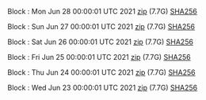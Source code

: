 Block [](https://insight.dash.org/insight/block/): Mon Jun 28 00:00:01 UTC 2021 [zip](https://dash-bootstrap.ams3.digitaloceanspaces.com/mainnet/2021-06-28/bootstrap.dat.zip) (7.7G) [SHA256](https://dash-bootstrap.ams3.digitaloceanspaces.com/mainnet/2021-06-28/sha256.txt)

Block [](https://insight.dash.org/insight/block/): Sun Jun 27 00:00:01 UTC 2021 [zip](https://dash-bootstrap.ams3.digitaloceanspaces.com/mainnet/2021-06-27/bootstrap.dat.zip) (7.7G) [SHA256](https://dash-bootstrap.ams3.digitaloceanspaces.com/mainnet/2021-06-27/sha256.txt)

Block [](https://insight.dash.org/insight/block/): Sat Jun 26 00:00:01 UTC 2021 [zip](https://dash-bootstrap.ams3.digitaloceanspaces.com/mainnet/2021-06-26/bootstrap.dat.zip) (7.7G) [SHA256](https://dash-bootstrap.ams3.digitaloceanspaces.com/mainnet/2021-06-26/sha256.txt)

Block [](https://insight.dash.org/insight/block/): Fri Jun 25 00:00:01 UTC 2021 [zip](https://dash-bootstrap.ams3.digitaloceanspaces.com/mainnet/2021-06-25/bootstrap.dat.zip) (7.7G) [SHA256](https://dash-bootstrap.ams3.digitaloceanspaces.com/mainnet/2021-06-25/sha256.txt)

Block [](https://insight.dash.org/insight/block/): Thu Jun 24 00:00:01 UTC 2021 [zip](https://dash-bootstrap.ams3.digitaloceanspaces.com/mainnet/2021-06-24/bootstrap.dat.zip) (7.7G) [SHA256](https://dash-bootstrap.ams3.digitaloceanspaces.com/mainnet/2021-06-24/sha256.txt)

Block [](https://insight.dash.org/insight/block/): Wed Jun 23 00:00:01 UTC 2021 [zip](https://dash-bootstrap.ams3.digitaloceanspaces.com/mainnet/2021-06-23/bootstrap.dat.zip) (7.7G) [SHA256](https://dash-bootstrap.ams3.digitaloceanspaces.com/mainnet/2021-06-23/sha256.txt)
